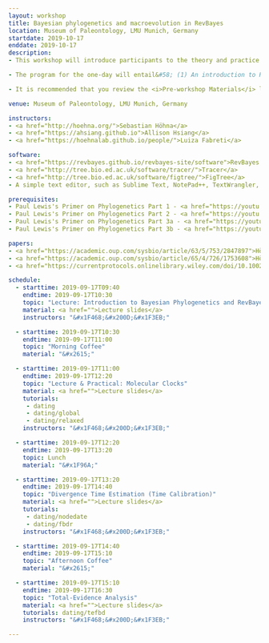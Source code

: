 ```yaml
---
layout: workshop
title: Bayesian phylogenetics and macroevolution in RevBayes
location: Museum of Paleontology, LMU Munich, Germany
startdate: 2019-10-17
enddate: 2019-10-17
description: 
- This workshop will introduce participants to the theory and practice of phylogenetic inference methods for macroevolution using RevBayes. The one-day course is part of the "German Paleontological Society Meeting 2019". 

- The program for the one-day will entail&#58; (1) An introduction to RevBayes, MCMC, and basic tree inference; (2) Estimating divergence times using molecular clocks; (3) Combining data from fossil and ling taxa. A detailed schedule is given below. 

- It is recommended that you review the <i>Pre-workshop Materials</i> listed below if you do not already have a strong understanding of likelihood-based phylogenetics, probability, and Bayesian inference. These video lectures are by <a href="https://phylogeny.uconn.edu/">Paul Lewis</a> and provide a clear overview of these topics. Additionally, a list of papers describing RevBayes and graphical models is provided as suggested background reading.

venue: Museum of Paleontology, LMU Munich, Germany

instructors:
- <a href="http://hoehna.org/">Sebastian Höhna</a>
- <a href="https://ahsiang.github.io">Allison Hsiang</a>
- <a href="https://hoehnalab.github.io/people/">Luiza Fabreti</a>

software:
- <a href="https://revbayes.github.io/revbayes-site/software">RevBayes v1.0.11</a> 
- <a href="http://tree.bio.ed.ac.uk/software/tracer/">Tracer</a>
- <a href="http://tree.bio.ed.ac.uk/software/figtree/">FigTree</a>
- A simple text editor, such as Sublime Text, NotePad++, TextWrangler, BBEdit, vim, or emacs 

prerequisites:
- Paul Lewis's Primer on Phylogenetics Part 1 - <a href="https://youtu.be/1r4z0YJq580">Trees & Likelihood</a>
- Paul Lewis's Primer on Phylogenetics Part 2 - <a href="https://youtu.be/UsLeY0wZr4Y">Substitution Models</a>
- Paul Lewis's Primer on Phylogenetics Part 3a - <a href="https://youtu.be/4PWlnNsfz90">Bayesian Statistics & MCMC</a>
- Paul Lewis's Primer on Phylogenetics Part 3b - <a href="https://youtu.be/TLtOS--YwkU">Bayesian Phylogenetics</a>

papers:
- <a href="https://academic.oup.com/sysbio/article/63/5/753/2847897">Höhna et al. (2014). Probabilistic Graphical Model Representation in Phylogenetics.</a>
- <a href="https://academic.oup.com/sysbio/article/65/4/726/1753608">Höhna et al. (2016). RevBayes&#58; Bayesian Phylogenetic Inference Using Graphical Models and an Interactive Model-Specification Language.</a>
- <a href="https://currentprotocols.onlinelibrary.wiley.com/doi/10.1002/cpbi.22">Höhna et al. (2017). Phylogenetic Inference Using RevBayes.</a>

schedule:
  - starttime: 2019-09-17T09:40
    endtime: 2019-09-17T10:30
    topic: "Lecture: Introduction to Bayesian Phylogenetics and RevBayes"
    material: <a href="">Lecture slides</a>
    instructors: "&#x1F468;&#x200D;&#x1F3EB;"

  - starttime: 2019-09-17T10:30
    endtime: 2019-09-17T11:00
    topic: "Morning Coffee"
    material: "&#x2615;"

  - starttime: 2019-09-17T11:00
    endtime: 2019-09-17T12:20
    topic: "Lecture & Practical: Molecular Clocks"
    material: <a href="">Lecture slides</a>
    tutorials: 
     - dating
     - dating/global
     - dating/relaxed
    instructors: "&#x1F468;&#x200D;&#x1F3EB;"

  - starttime: 2019-09-17T12:20
    endtime: 2019-09-17T13:20
    topic: Lunch
    material: "&#x1F96A;"

  - starttime: 2019-09-17T13:20
    endtime: 2019-09-17T14:40
    topic: "Divergence Time Estimation (Time Calibration)"
    material: <a href="">Lecture slides</a>
    tutorials: 
     - dating/nodedate
     - dating/fbdr
    instructors: "&#x1F468;&#x200D;&#x1F3EB;"

  - starttime: 2019-09-17T14:40
    endtime: 2019-09-17T15:10
    topic: "Afternoon Coffee"
    material: "&#x2615;"

  - starttime: 2019-09-17T15:10
    endtime: 2019-09-17T16:30
    topic: "Total-Evidence Analysis"
    material: <a href="">Lecture slides</a>
    tutorials: dating/tefbd
    instructors: "&#x1F468;&#x200D;&#x1F3EB;"

---
```


